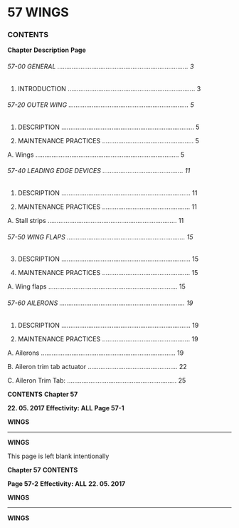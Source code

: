 # 57 WINGS

### CONTENTS

**Chapter** **Description** **Page**

###### 57-00 GENERAL ......................................................................... 3

1. INTRODUCTION ....................................................................... 3

###### 57-20 OUTER WING ................................................................... 5

1. DESCRIPTION .......................................................................... 5

2. MAINTENANCE PRACTICES ................................................... 5

A. Wings ................................................................................ 5

###### 57-40 LEADING EDGE DEVICES ............................................. 11

1. DESCRIPTION ........................................................................ 11

2. MAINTENANCE PRACTICES ................................................. 11

A. Stall strips ........................................................................ 11

###### 57-50 WING FLAPS .................................................................. 15

3. DESCRIPTION ........................................................................ 15

4. MAINTENANCE PRACTICES ................................................. 15

A. Wing flaps ........................................................................ 15

###### 57-60 AILERONS ...................................................................... 19

1. DESCRIPTION ........................................................................ 19

2. MAINTENANCE PRACTICES ................................................. 19

A. Ailerons ........................................................................... 19

B. Aileron trim tab actuator .................................................. 22

C. Aileron Trim Tab: ............................................................. 25

**CONTENTS** **Chapter 57**

**22. 05. 2017** **Effectivity: ALL** **Page 57-1**


**WINGS**


-----

**WINGS**

This page is left blank intentionally

**Chapter 57** **CONTENTS**

**Page 57-2** **Effectivity: ALL** **22. 05. 2017**


**WINGS**


-----

**WINGS**

